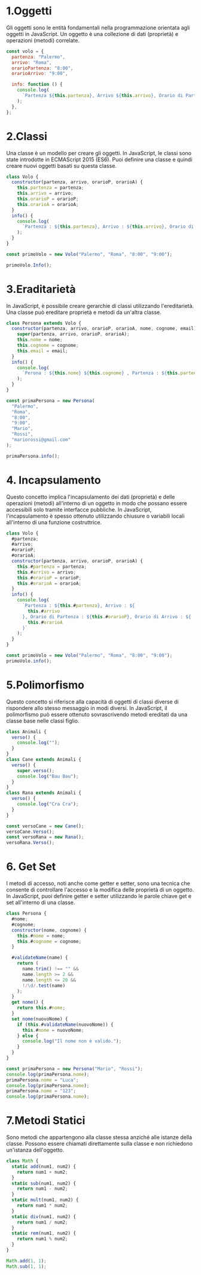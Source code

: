 # 1.Oggetti

Gli oggetti sono le entità fondamentali nella programmazione orientata agli oggetti in JavaScript. Un oggetto è una collezione di dati (proprietà) e operazioni (metodi) correlate.

```javascript
const volo = {
  partenza: "Palermo",
  arrivo: "Roma",
  orarioPartenza: "8:00",
  orarioArrivo: "9:00",

  info: function () {
    console.log(
      `Partenza ${this.partenza}, Arrivo ${this.arrivo}, Orario di Partenza ${this.orarioPartenza}, Orario di Arrivo ${this.orarioArrivo}`
    );
  },
};
```

# 2.Classi

Una classe è un modello per creare gli oggetti. In JavaScript, le classi sono state introdotte in ECMAScript 2015 (ES6). Puoi definire una classe e quindi creare nuovi oggetti basati su questa classe.

```javascript
class Volo {
  constructor(partenza, arrivo, orarioP, orarioA) {
    this.partenza = partenza;
    this.arrivo = arrivo;
    this.orarioP = orarioP;
    this.orarioA = orarioA;
  }
  info() {
    console.log(
      `Partenza : ${this.partenza}, Arrivo : ${this.arrivo}, Orario di Partenza : ${this.orarioP}, Orario di Arrivo : ${this.orarioA}`
    );
  }
}

const primoVolo = new Volo("Palermo", "Roma", "8:00", "9:00");

primoVolo.Info();
```

# 3.Eraditarietà

In JavaScript, è possibile creare gerarchie di classi utilizzando l'ereditarietà. Una classe può ereditare proprietà e metodi da un'altra classe.

```javascript
class Persona extends Volo {
  constructor(partenza, arrivo, orarioP, orarioA, nome, cognome, email) {
    super(partenza, arrivo, orarioP, orarioA);
    this.nome = nome;
    this.cognome = cognome;
    this.email = email;
  }
  info() {
    console.log(
      `Perona : ${this.nome} ${this.cognome} , Partenza : ${this.partenza}, Arrivo : ${this.arrivo}`
    );
  }
}

const primaPersona = new Persona(
  "Palermo",
  "Roma",
  "8:00",
  "9:00",
  "Mario",
  "Rossi",
  "mariorossi@gmail.com"
);

primaPersona.info();
```

# 4. Incapsulamento

Questo concetto implica l'incapsulamento dei dati (proprietà) e delle operazioni (metodi) all'interno di un oggetto in modo che possano essere accessibili solo tramite interfacce pubbliche. In JavaScript, l'incapsulamento è spesso ottenuto utilizzando chiusure o variabili locali all'interno di una funzione costruttrice.

```javascript
class Volo {
  #partenza;
  #arrivo;
  #orarioP;
  #orarioA;
  constructor(partenza, arrivo, orarioP, orarioA) {
    this.#partenza = partenza;
    this.#arrivo = arrivo;
    this.#orarioP = orarioP;
    this.#orarioA = orarioA;
  }
  info() {
    console.log(
      `Partenza : ${this.#partenza}, Arrivo : ${
        this.#arrivo
      }, Orario di Partenza : ${this.#orarioP}, Orario di Arrivo : ${
        this.#orarioA
      }`
    );
  }
}

const primoVolo = new Volo("Palermo", "Roma", "8:00", "9:00");
primoVolo.info();
```

# 5.Polimorfismo

Questo concetto si riferisce alla capacità di oggetti di classi diverse di rispondere allo stesso messaggio in modi diversi. In JavaScript, il polimorfismo può essere ottenuto sovrascrivendo metodi ereditati da una classe base nelle classi figlio.

```javascript
class Animali {
  verso() {
    console.log("");
  }
}
class Cane extends Animali {
  verso() {
    super.verso();
    console.log("Bau Bau");
  }
}
class Rana extends Animali {
  verso() {
    console.log("Cra Cra");
  }
}

const versoCane = new Cane();
versoCane.Verso();
const versoRana = new Rana();
versoRana.Verso();
```

# 6. Get Set

I metodi di accesso, noti anche come getter e setter, sono una tecnica che consente di controllare l'accesso e la modifica delle proprietà di un oggetto. In JavaScript, puoi definire getter e setter utilizzando le parole chiave get e set all'interno di una classe.

```javascript
class Persona {
  #nome;
  #cognome;
  constructor(nome, cognome) {
    this.#nome = nome;
    this.#cognome = cognome;
  }

  #validateName(name) {
    return (
      name.trim() !== "" &&
      name.length >= 2 &&
      name.length <= 20 &&
      !/\d/.test(name)
    );
  }
  get nome() {
    return this.#nome;
  }
  set nome(nuovoNome) {
    if (this.#validateName(nuovoNome)) {
      this.#nome = nuovoNome;
    } else {
      console.log("Il nome non è valido.");
    }
  }
}

const primaPersona = new Persona("Mario", "Rossi");
console.log(primaPersona.nome);
primaPersona.nome = "Luca";
console.log(primaPersona.nome);
primaPersona.nome = "123";
console.log(primaPersona.nome);
```

# 7.Metodi Statici

Sono metodi che appartengono alla classe stessa anziché alle istanze della classe. Possono essere chiamati direttamente sulla classe e non richiedono un'istanza dell'oggetto.

```javascript
class Math {
  static add(num1, num2) {
    return num1 + num2;
  }
  static sub(num1, num2) {
    return num1 - num2;
  }
  static mult(num1, num2) {
    return num1 * num2;
  }
  static div(num1, num2) {
    return num1 / num2;
  }
  static rem(num1, num2) {
    return num1 % num2;
  }
}

Math.add(1, 1);
Math.sub(1, 1);
```
